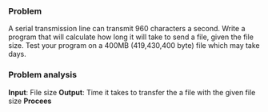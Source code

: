 ### Problem
A serial transmission line can transmit 960 characters a second. Write a program that will calculate how long
it will take to send a file, given the file size. Test your program on a 400MB (419,430,400 byte) file which may
take days.

### Problem analysis
**Input**: File size
**Output**: Time it takes to transfer the a file with the given file size
**Procees**
